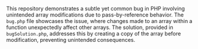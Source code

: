 This repository demonstrates a subtle yet common bug in PHP involving unintended array modifications due to pass-by-reference behavior.  The `bug.php` file showcases the issue, where changes made to an array within a function unexpectedly affect other arrays.  The solution, provided in `bugSolution.php`, addresses this by creating a copy of the array before modification, preventing unintended consequences.